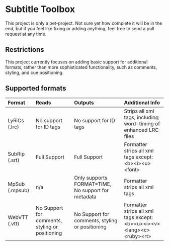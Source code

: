 # Subtitle Toolbox
This project is only a pet-project. Not sure yet how complete it will be in the end, but if you feel like fixing or adding anything, feel free to send a pull request at any time.

## Restrictions
This project currently focuses on adding basic support for additional formats, rather than more sophisticated functionality, such as comments, styling, and cue positioning. 

## Supported formats
| Format | Reads | Outputs | Additional Info
|:--- |:--- |:--- |:--- |
| LyRiCs (.lrc)   | No support for ID tags | No support for ID tags | Strips all xml tags, including word-timing of enhanced LRC files
| SubRip (.srt)   | Full Support | Full Support  | Formatter strips all xml tags except: \<b>\<i>\<u>\<font>
| MpSub (.mpsub)  | n/a | Only supports FORMAT=TIME, No support for metadata | Formatter strips all xml tags  
| WebVTT (.vtt)   | No Support for comments, styling or positioning| No Support for comments, styling or positioning | Formatter strips all xml tags except: \<b>\<u>\<i>\<v>\<lang>\<c>\<ruby>\<rt>
